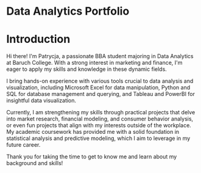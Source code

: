 
# Data Analytics Portfolio

# Introduction
Hi there! I'm Patrycja, a passionate BBA student majoring in Data Analytics at Baruch College. With a strong interest in marketing and finance, I'm eager to apply my skills and knowledge in these dynamic fields.

I bring hands-on experience with various tools crucial to data analysis and visualization, including Microsoft Excel for data manipulation, Python and SQL for database management and querying, and Tableau and PowerBI for insightful data visualization.

Currently, I am strengthening my skills through practical projects that delve into market research, financial modeling, and consumer behavior analysis, or even fun projects that align with my interests outside of the workplace. My academic coursework has provided me with a solid foundation in statistical analysis and predictive modeling, which I aim to leverage in my future career. 

Thank you for taking the time to get to know me and learn about my background and skills!



